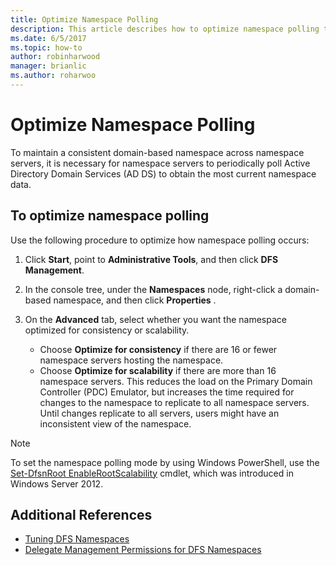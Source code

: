 ```yaml
---
title: Optimize Namespace Polling
description: This article describes how to optimize namespace polling to maintain a consistent domain-based namespace across namespace servers
ms.date: 6/5/2017
ms.topic: how-to
author: robinharwood
manager: brianlic
ms.author: roharwoo
---
```

# Optimize Namespace Polling

To maintain a consistent domain-based namespace across namespace servers, it is necessary for namespace servers to periodically poll Active Directory Domain Services (AD DS) to obtain the most current namespace data.

## To optimize namespace polling

Use the following procedure to optimize how namespace polling occurs:

1.  Click **Start**, point to **Administrative Tools**, and then click **DFS Management**.

2.  In the console tree, under the **Namespaces** node, right-click a domain-based namespace, and then click **Properties** .

3.  On the **Advanced** tab, select whether you  want the namespace optimized for consistency or scalability.

    -   Choose **Optimize for consistency** if there are 16 or fewer namespace servers hosting the namespace.
    -   Choose **Optimize for scalability** if there are more than 16 namespace servers. This reduces the load on the Primary Domain Controller (PDC) Emulator, but increases the time required for changes to the namespace to replicate to all namespace servers. Until changes replicate to all servers, users might have an inconsistent view of the namespace.

> [!NOTE]
> To set the namespace polling mode by using Windows PowerShell, use the [Set-DfsnRoot EnableRootScalability](/previous-versions/windows/it-pro/windows-server-2008-R2-and-2008/cc771913(v=ws.11)) cmdlet, which was introduced in Windows Server 2012.

## Additional References

-   [Tuning DFS Namespaces](tuning-dfs-namespaces.md)
-   [Delegate Management Permissions for DFS Namespaces](delegate-management-permissions-for-dfs-namespaces.md)
